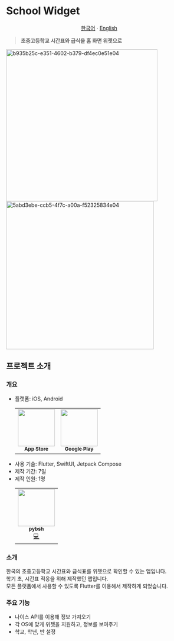 # School Widget

<p align="center"><a href="https://github.com/pybsh/school_widget/blob/main/README.md">한국어</a> · <a href="https://github.com/pybsh/school_widget/blob/main/README.en_US.md">English</a></p>

> <b>초중고등학교 시간표와 급식을 홈 화면 위젯으로</b>

<img width="410" alt="b935b25c-e351-4602-b379-df4ec0e51e04" src="https://github.com/user-attachments/assets/e8eb07b4-260c-4c54-ae0f-b10db31d7317" />
<img width="400" alt="5abd3ebe-ccb5-4f7c-a00a-f52325834e04" src="https://github.com/user-attachments/assets/dbb3b748-69d2-4337-a822-8174ea700982" />

## 프로젝트 소개

### 개요
- 플랫폼: iOS, Android
  <table>
      <tr>
        <td align="center">
            <a href="https://apps.apple.com/us/app/%EC%8A%A4%EC%BF%A8%EC%9C%84%EC%A0%AF-school-widget/id6743460377">
            <img src="https://play-lh.googleusercontent.com/g3y3PQDCRE4sSgcqvWeFqUaWM65sO8yJzziFNoTBciYkihNLQlYxOzj_Nu1eKDDFF2I=w480-h960-rw" width="100px;" alt=""/><br /><sub><b>App Store</b></sub></a><br />
        </td>
        <td align="center">
            <a href="https://play.google.com/store/apps/details?id=me.pybsh.school_widget">
            <img src="https://play-lh.googleusercontent.com/g3y3PQDCRE4sSgcqvWeFqUaWM65sO8yJzziFNoTBciYkihNLQlYxOzj_Nu1eKDDFF2I=w480-h960-rw" width="100px;" alt=""/><br /><sub><b>Google Play</b></sub></a><br />
        </td>
      </tr>
  </table>
- 사용 기술: Flutter, SwiftUI, Jetpack Compose
- 제작 기간: 7일
- 제작 인원: 1명
  <table>
      <tr>
        <td align="center">
            <a href="https://github.com/pybsh">
            <img src="https://avatars.githubusercontent.com/u/59782214?v=4?s=100" width="100px;" alt=""/><br /><sub><b>pybsh</b></sub></a><br />
            <a href="#" title="코드 작성">💻</a>
        </td>
      </tr>
  </table>

### 소개
한국의 초중고등학교 시간표와 급식표를 위젯으로 확인할 수 있는 앱입니다. <br/>
학기 초, 시간표 적응을 위해 제작했던 앱입니다. <br/>
모든 플랫폼에서 사용할 수 있도록 Flutter를 이용해서 제작하게 되었습니다.

### 주요 기능
- 나이스 API를 이용해 정보 가져오기
- 각 OS에 맞게 위젯을 지원하고, 정보를 보여주기
- 학교, 학년, 반 설정
